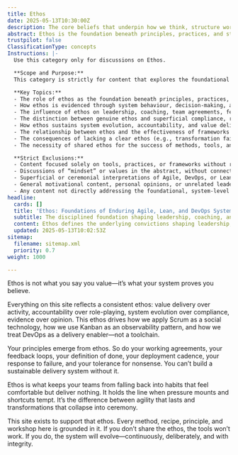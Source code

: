 ```yaml
---
title: Ethos
date: 2025-05-13T10:30:00Z
description: The core beliefs that underpin how we think, structure work, and enable value delivery across all systems.
abstract: Ethos is the foundation beneath principles, practices, and strategies. It informs how we lead, how we coach, and how we build systems that endure. Without a clearly defined ethos, teams drift into rituals without results—Scrum becomes status theatre, DevOps becomes tool automation, and transformation stalls. Ethos brings coherence and conviction to how we work. It’s not a mindset. It’s a disciplined stance.
trustpilot: false
ClassificationType: concepts
Instructions: |-
  Use this category only for discussions on Ethos.

  **Scope and Purpose:**  
  This category is strictly for content that explores the foundational beliefs, disciplined stances, and underlying convictions that shape how Agile, DevOps, Lean, and related systems are led, coached, and sustained. Ethos refers to the core, demonstrable values that inform principles, practices, and system evolution—distinct from stated values, mindsets, or surface-level rituals. The purpose is to examine how ethos underpins sustainable delivery, authentic agility, and meaningful transformation, ensuring coherence and integrity in practice.

  **Key Topics:**  
  - The role of ethos as the foundation beneath principles, practices, and strategies in Agile, DevOps, and Lean contexts  
  - How ethos is evidenced through system behaviour, decision-making, and delivery outcomes (not just stated values or intentions)  
  - The influence of ethos on leadership, coaching, team agreements, feedback loops, and system resilience  
  - The distinction between genuine ethos and superficial compliance, ritual, or status theatre  
  - How ethos sustains system evolution, accountability, and value delivery under pressure  
  - The relationship between ethos and the effectiveness of frameworks such as Scrum, Kanban, and DevOps  
  - The consequences of lacking a clear ethos (e.g., transformation failure, reversion to unproductive habits)  
  - The necessity of shared ethos for the success of methods, tools, and continuous improvement

  **Strict Exclusions:**  
  - Content focused solely on tools, practices, or frameworks without reference to underlying beliefs or system evidence  
  - Discussions of “mindset” or values in the abstract, without connection to demonstrable system behaviour  
  - Superficial or ceremonial interpretations of Agile, DevOps, or Lean  
  - General motivational content, personal opinions, or unrelated leadership philosophies  
  - Any content not directly addressing the foundational, system-level convictions that drive sustainable delivery and authentic transformation
headline:
  cards: []
  title: 'Ethos: Foundations of Enduring Agile, Lean, and DevOps Systems'
  subtitle: The disciplined foundation shaping leadership, coaching, and resilient systems—prioritising value, accountability, and evidence for lasting, meaningful change.
  content: Ethos defines the underlying convictions shaping leadership, coaching, and system design. Posts explore value-driven delivery, accountability, evidence-based decision-making, resilience under pressure, and the disciplined stance that sustains meaningful change, drawing on influences from Scrum, Kanban, continuous delivery, systems thinking, and complexity theory.
  updated: 2025-05-13T10:02:53Z
sitemap:
  filename: sitemap.xml
  priority: 0.7
weight: 1000

---
```

Ethos is not what you say you value—it’s what your system proves you believe.

Everything on this site reflects a consistent ethos: value delivery over activity, accountability over role-playing, system evolution over compliance, evidence over opinion. This ethos drives how we apply Scrum as a social technology, how we use Kanban as an observability pattern, and how we treat DevOps as a delivery enabler—not a toolchain.

Your principles emerge from ethos. So do your working agreements, your feedback loops, your definition of done, your deployment cadence, your response to failure, and your tolerance for nonsense. You can’t build a sustainable delivery system without it.

Ethos is what keeps your teams from falling back into habits that feel comfortable but deliver nothing. It holds the line when pressure mounts and shortcuts tempt. It’s the difference between agility that lasts and transformations that collapse into ceremony.

This site exists to support that ethos. Every method, recipe, principle, and workshop here is grounded in it. If you don’t share the ethos, the tools won’t work. If you do, the system will evolve—continuously, deliberately, and with integrity.

